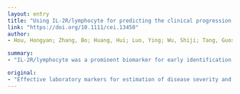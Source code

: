 ```yaml
---
layout: entry
title: "Using IL-2R/lymphocyte for predicting the clinical progression of patients with COVID-19"
link: "https://doi.org/10.1111/cei.13450"
author:
- Hou, Hongyan; Zhang, Bo; Huang, Hui; Luo, Ying; Wu, Shiji; Tang, Guoxing; Liu, Weiyong; Mao, Lie; Mao, Liyan; Wang, Feng; Sun, Ziyong

summary:
- "IL-2R/lymphocyte was a prominent biomarker for early identification of severe COVID-19 and predicting the clinical progression of the disease. Lymphopenia and increased levels of cytokines were closely associated with the disease severity. Leukocytes, neutrophils, infection biomarkers and concentrations of CRP, PCT and ferritin were significantly increased while lymphocytes were significantly decreased with increased severity of illness."

original:
- "Effective laboratory markers for estimation of disease severity and predicting the clinical progression of coronavirus disease-2019 (COVID-19) is urgent needed. METHODS: The laboratory tests including blood routine, cytokine profiles and infection markers were collected from 389 confirmed COVID-19 patients. RESULTS: The included patients were classified into mild (n=168), severe (n=169) and critical groups (n=52). The leukocytes, neutrophils, infection biomarkers (such as CRP, PCT and ferritin) and the concentrations of cytokines (IL-2R, IL-6, IL-8, IL-10 and TNF-alpha) were significantly increased while lymphocytes were significantly decreased with increased severity of illness. The amounts of IL-2R was positively correlated with the other cytokines and negatively correlated with lymphocyte number. The ratio of IL-2R to lymphocytes was found remarkably increased in severe and critical patients. IL-2R/lymphocyte was superior compared with other markers for the identification of COVID-19 with critical illness not only from mild but also from severe illness. Moreover, the cytokine profiles and IL-2R/lymphocyte were significantly decreased in recovered patients but further increased in disease deteriorated patients, which might be correlated with the outcome of COVID-19. CONCLUSIONS: Lymphopenia and increased levels of cytokines were closely associated with the disease severity. IL-2R/lymphocyte was a prominent biomarker for early identification of severe COVID-19 and predicting the clinical progression of the disease."
---
```


